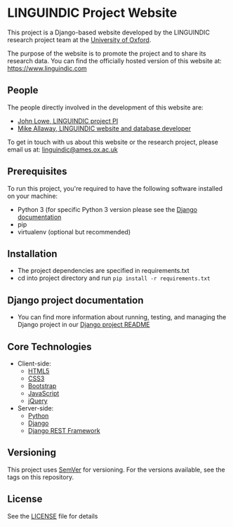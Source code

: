 # LINGUINDIC Project Website

This project is a Django-based website developed by the LINGUINDIC research project team at the [University of Oxford](https://www.ox.ac.uk).

The purpose of the website is to promote the project and to share its research data. You can find the officially hosted version of this website at: <https://www.linguindic.com>


## People

The people directly involved in the development of this website are:

- [John Lowe, LINGUINDIC project PI](http://users.ox.ac.uk/~shug1472/)
- [Mike Allaway, LINGUINDIC website and database developer](https://www.ames.ox.ac.uk/people/michael-allaway)

To get in touch with us about this website or the research project, please email us at: <linguindic@ames.ox.ac.uk>


## Prerequisites

To run this project, you're required to have the following software installed on your machine:

- Python 3 (for specific Python 3 version please see the [Django documentation](https://www.djangoproject.com/)
- pip
- virtualenv (optional but recommended)


## Installation

- The project dependencies are specified in requirements.txt
- cd into project directory and run `pip install -r requirements.txt`


## Django project documentation

- You can find more information about running, testing, and managing the Django project in our [Django project README](django/README.md)


## Core Technologies

- Client-side:
    - [HTML5](https://developer.mozilla.org/en-US/docs/Web/Guide/HTML/HTML5)
    - [CSS3](https://developer.mozilla.org/en-US/docs/Web/CSS)
    - [Bootstrap](https://getbootstrap.com/)
    - [JavaScript](https://developer.mozilla.org/en-US/docs/Web/JavaScript)
    - [jQuery](https://jquery.com/)
- Server-side:
    - [Python](https://www.python.org)
    - [Django](https://www.djangoproject.com/)
    - [Django REST Framework](https://www.django-rest-framework.org)


## Versioning

This project uses [SemVer](http://semver.org/) for versioning. For the versions available, see the tags on this repository.


## License

See the [LICENSE](LICENSE) file for details
